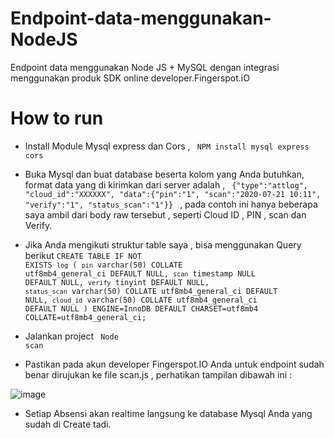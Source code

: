 # Endpoint-data-menggunakan-NodeJS
Endpoint data menggunakan Node JS + MySQL dengan integrasi menggunakan produk SDK online developer.Fingerspot.iO 

# How to run
* Install Module Mysql express dan Cors , <code class="language-sh" data-lang="sh"> NPM install mysql express cors </code>

* Buka Mysql dan buat database beserta kolom yang Anda butuhkan, format data yang di kirimkan dari server adalah  , <code class="language-sh" data-lang="sh"> {"type":"attlog", "cloud_id":"XXXXXX", "data":{"pin":"1", "scan":"2020-07-21 10:11", "verify":"1", "status_scan":"1"}} </code> , pada contoh ini hanya beberapa saya ambil dari body raw tersebut , seperti Cloud ID , PIN , scan dan Verify.

* Jika Anda mengikuti struktur table saya , bisa menggunakan Query berikut <code class="language-sh" data-lang="sh">CREATE TABLE IF NOT EXISTS `log` (
  `pin` varchar(50) COLLATE utf8mb4_general_ci DEFAULT NULL,
  `scan` timestamp NULL DEFAULT NULL,
  `verify` tinyint DEFAULT NULL,
  `status_scan` varchar(50) COLLATE utf8mb4_general_ci DEFAULT NULL,
  `cloud_id` varchar(50) COLLATE utf8mb4_general_ci DEFAULT NULL
) ENGINE=InnoDB DEFAULT CHARSET=utf8mb4 COLLATE=utf8mb4_general_ci;</code>

* Jalankan project <code class="language-sh" data-lang="sh"> Node scan </code>

* Pastikan pada akun developer Fingerspot.IO Anda untuk endpoint sudah benar dirujukan ke file scan.js , perhatikan tampilan dibawah ini : 

![image](https://user-images.githubusercontent.com/113245217/203728704-ddad34ab-76b9-4986-aa5b-90147ea9cb26.png)

* Setiap Absensi akan realtime langsung ke database Mysql Anda yang sudah di Create tadi.

